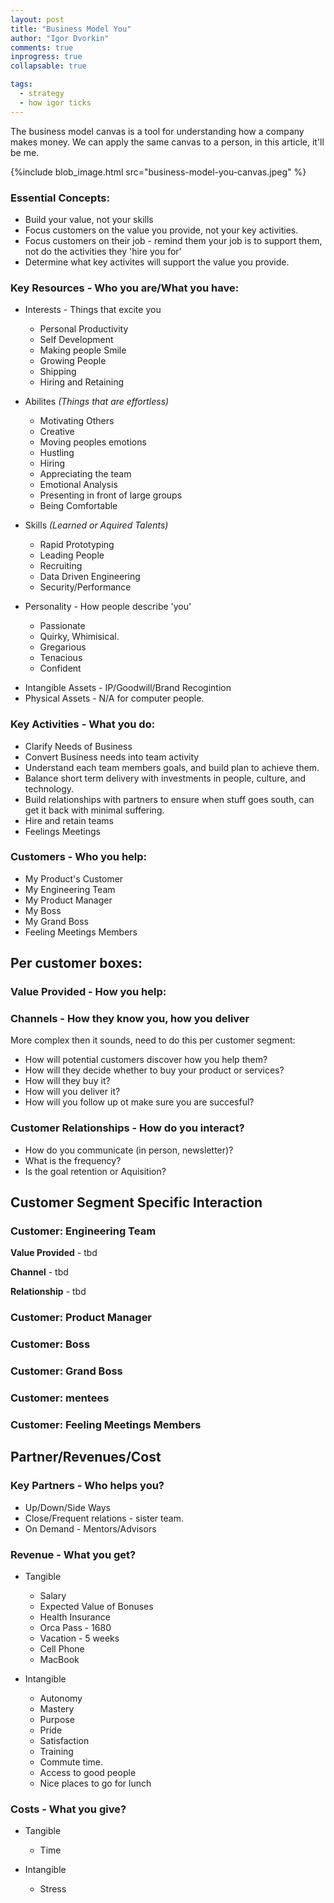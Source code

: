 ```yaml
---
layout: post
title: "Business Model You"
author: "Igor Dvorkin"
comments: true
inprogress: true
collapsable: true

tags:
  - strategy
  - how igor ticks
---
```


The business model canvas is a tool for understanding how a company makes money. We can apply the same canvas to a person, in this article, it'll be me.

{%include blob_image.html src="business-model-you-canvas.jpeg" %}

### Essential Concepts:

- Build your value, not your skills
- Focus customers on the value you provide, not your key activities.
- Focus customers on their job - remind them your job is to support them, not do the activities they 'hire you for'
- Determine what key activites will support the value you provide.

### Key Resources - Who you are/What you have:

- Interests - Things that excite you

  - Personal Productivity
  - Self Development
  - Making people Smile
  - Growing People
  - Shipping
  - Hiring and Retaining

- Abilites _(Things that are effortless)_

  - Motivating Others
  - Creative
  - Moving peoples emotions
  - Hustling
  - Hiring
  - Appreciating the team
  - Emotional Analysis
  - Presenting in front of large groups
  - Being Comfortable

- Skills _(Learned or Aquired Talents)_

  - Rapid Prototyping
  - Leading People
  - Recruiting
  - Data Driven Engineering
  - Security/Performance

- Personality - How people describe 'you'
  - Passionate
  - Quirky, Whimisical.
  - Gregarious
  - Tenacious
  - Confident

* Intangible Assets - IP/Goodwill/Brand Recogintion
* Physical Assets - N/A for computer people.

### Key Activities - What you do:

- Clarify Needs of Business
- Convert Business needs into team activity
- Understand each team members goals, and build plan to achieve them.
- Balance short term delivery with investments in people, culture, and technology.
- Build relationships with partners to ensure when stuff goes south, can get it back with minimal suffering.
- Hire and retain teams
- Feelings Meetings

### Customers - Who you help:

- My Product's Customer
- My Engineering Team
- My Product Manager
- My Boss
- My Grand Boss
- Feeling Meetings Members

## Per customer boxes:

### Value Provided - How you help:

### Channels - How they know you, how you deliver

More complex then it sounds, need to do this per customer segment:

- How will potential customers discover how you help them?
- How will they decide whether to buy your product or services?
- How will they buy it?
- How will you deliver it?
- How will you follow up ot make sure you are succesful?

### Customer Relationships - How do you interact?

- How do you communicate (in person, newsletter)?
- What is the frequency?
- Is the goal retention or Aquisition?

## Customer Segment Specific Interaction

### Customer: Engineering Team

**Value Provided** - tbd

**Channel** - tbd

**Relationship** - tbd

### Customer: Product Manager

### Customer: Boss

### Customer: Grand Boss

### Customer: mentees

### Customer: Feeling Meetings Members

## Partner/Revenues/Cost

### Key Partners - Who helps you?

- Up/Down/Side Ways
- Close/Frequent relations - sister team.
- On Demand - Mentors/Advisors

### Revenue - What you get?

- Tangible

  - Salary
  - Expected Value of Bonuses
  - Health Insurance
  - Orca Pass - 1680
  - Vacation - 5 weeks
  - Cell Phone
  - MacBook

- Intangible
  - Autonomy
  - Mastery
  - Purpose
  - Pride
  - Satisfaction
  - Training
  - Commute time.
  - Access to good people
  - Nice places to go for lunch

### Costs - What you give?

- Tangible

  - Time

- Intangible

  - Stress
